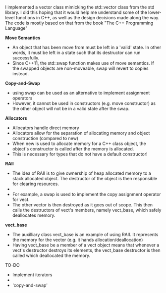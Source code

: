 I implemented a vector class mimicking the std::vector class from the std library. I did this hoping that it would help me understand some of the lower-level functions
in C++, as well as the design decisions made along the way. The code is mostly based on that from the book "The C++ Programming Language"

**Move Semantics**
- An object that has been move from must be left in a 'valid' state. In other words, it must be left in a state such that its destructor can run successfully. 
- Since C++11, the std::swap function makes use of move semantics. If the swapped objects are non-moveable, swap will revert to copies instead.

**Copy-and-Swap**
- using swap can be used as an alternative to implement assignment operators
- However, it cannot be used in constructors (e.g. move constructor) as the other object will not be in a valid state after the swap. 

**Allocators**
- Allocators handle direct memory
- Allocators allow for the separation of allocating memory and object construction (compared to new)
- When new is used to allocate memory for a C++ class object, the object's constructor is called after the memory is allocated.
- This is necessary for types that do not have a default constructor!

**RAII**
- The idea of RAII is to give ownership of heap allocated memory to a stack allocated object. The destructor of the object is then responsible for clearing resources.
- 
- For example, a swap is used to implement the copy assignment operator for vect.
- The other vector is then destroyed as it goes out of scope. This then calls the destructors of vect's members, namely vect_base, which safely deallocates memory.

**vect_base**
- The auxilliary class vect_base is an example of using RAII. It represents the memory for the vector (e.g. it hands allocation/deallocation)
- Having vect_base be a member of a vect object means that whenever a vect's destructor destroys its elements, the vect_base destructor is then called which deallocated the memory.

TO-DO
- Implement iterators
- 
- 'copy-and-swap'


